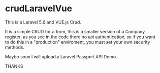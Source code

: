 # crudLaravelVue
This is a Laravel 5.6 and VUE.js Crud.


It is a simple CRUD for a form, this is a smaller version of a Company register, as you see in the code there no api authentication, so if you want to do this in a "production" enviroment, you must set your own security methods.


Maybo soon I will upload a Laravel Passport API Demo.


THANKS
